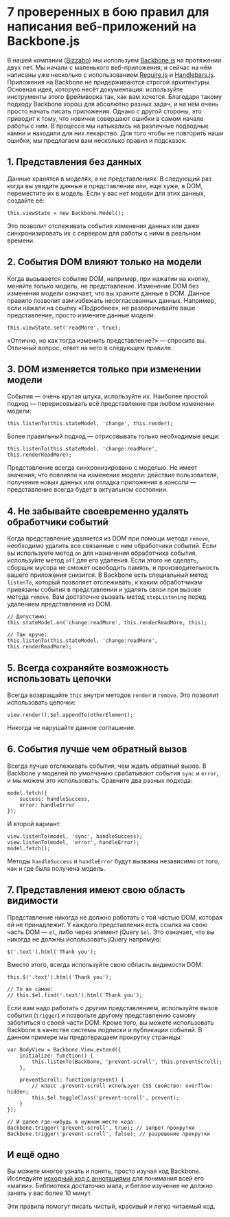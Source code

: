 # 7 проверенных в бою правил для написания веб-приложений на Backbone.js

В нашей компании ([Bizzabo][1]) мы используем [Backbone.js][2] на протяжении двух лет.
Мы начали с маленького веб-приложения, и сейчас на нём написаны уже несколько с
использованием [Require.js][3] и [Handlebars.js][4]. Приложения на Backbone не
придерживаются строгой архитектуры. Основная идея, которую несёт документация:
используйте инструменты этого фреймворка так, как вам хочется. Благодаря такому подходу
Backbone хорош для абсолютно разных задач, и на нем очень просто начать писать
приложения. Однако с другой стороны, это приводит к тому, что новички совершают ошибки
в самом начале работы с ним. В процессе мы натыкались на различные подводные камни и
находили для них лекарство. Для того чтобы не повторить наши ошибки, мы предлагаем вам
несколько правил и подсказок.

## 1. Представления без данных

Данные хранятся в моделях, а не представлениях. В следующий раз когда вы увидите данные
в представлении или, еще хуже, в DOM, переместите их в модель. Если у вас нет модели
для этих данных, создайте её:

    this.viewState = new Backbone.Model();

Это позволит отслеживать события изменения данных или даже синхронизировать их с
сервером для работы с ними в реальном времени.

## 2. События DOM влияют только на модели

Когда вызывается событие DOM, например, при нажатии на кнопку, меняйте только модель, не
представление. Изменение DOM без изменения модели означает, что вы храните данные в
DOM. Данное правило позволит вам избежать несогласованных данных. Например, если
нажали на ссылку «Подробнее», не разворачивайте ваше представление, просто измените
данные модели:

    this.viewState.set('readMore', true);

«Отлично, но как тогда изменить представление?» — спросите вы. Отличный вопрос, ответ
на него в следующем правиле.

## 3. DOM изменяется только при изменении модели

События — очень крутая штука, используйте их. Наиболее простой подход — перерисовывать
всё представление при любом изменении модели:

    this.listenTo(this.stateModel, 'change', this.render);
    
Более правильный подход — отрисовывать только необходимые вещи:

    this.listenTo(this.stateModel, 'change:readMore', this.renderReadMore);
    
Представление всегда синхронизировано с моделью. Не имеет значения, что повлияло на
изменение модели: действие пользователя, получение новых данных или отладка приложения
в консоли — представление всегда будет в актуальном состоянии.

## 4. Не забывайте своевременно удалять обработчики событий

Когда представление удаляется из DOM при помощи метода `remove`, необходимо удалить все
связанные с ним обработчики событий. Если вы используете метод `on` для назначения
обработчика события, используйте метод `off` для его удаления. Если этого не сделать,
сборщик мусора не сможет освободить память, и производительность вашего приложения
снизится. В Backbone есть специальный метод `listenTo`, который позволяет отслеживать, к
каким обработчикам привязаны события в представлении и удалять связи при вызове метода
`remove`. Вам достаточно вызвать метод `stopListening` перед удалением представления из
DOM.

    // Допустимо:
    this.stateModel.on('change:readMore', this.renderReadMore, this);
 
    // Так круче:
    this.listenTo(this.stateModel, 'change:readMore', this.renderReadMore);
    
## 5. Всегда сохраняйте возможность использовать цепочки

Всегда возвращайте `this` внутри методов `render` и `remove`. Это позволит использовать
цепочки:

    view.render().$el.appendTo(otherElement);
    
Никогда не нарушайте данное соглашение.

## 6. События лучше чем обратный вызов

Всегда лучше отслеживать события, чем ждать обратный вызов. В Backbone у моделей по умолчанию
срабатывают события `sync` и `error`, и мы можем это использовать. Сравните два разных
подхода:

    model.fetch({
        success: handleSuccess,
        error: handleError
    });
    
И второй вариант:

    view.listenTo(model, 'sync', handleSuccess);
    view.listenTo(model, 'error', handleError);
    model.fetch();
    
Методы `handleSuccess` и `handleError` будут вызваны независимо от того, как и где была
получена модель.

## 7. Представления имеют свою область видимости

Представление никогда не должно работать с той частью DOM, которая ей не принадлежит. У
каждого представления есть ссылка на свою часть DOM — `el`, либо через элемент jQuery
`$el`. Это означает, что вы никогда не должны использовать jQuery напрямую:

    $('.text').html('Thank you');
    
Вместо этого, всегда используйте свою область видимости DOM:

    this.$('.text').html('Thank you');
     
    // То же самое: 
    // this.$el.find('.text').html('Thank you');
    
Если вам надо работать с другим представлением, используйте вызов события (`trigger`) и
позвольте другому представлению самому заботиться о своей части DOM. Кроме того, вы
можете использовать Backbone в качестве системы подписки и публикации событий. В данном
примере мы предотвращаем прокрутку страницы:

    var BodyView = Backbone.View.extend({
        initialize: function() {
            this.listenTo(Backbone, 'prevent-scroll', this.preventScroll);
        },
     
        preventScroll: function(prevent) {
            // класс .prevent-scroll использует CSS свойство: overflow: hidden;
            this.$el.toggleClass('prevent-scroll', prevent);
        }
    });
     
    // И далее где-нибудь в нужном месте кода:
    Backbone.trigger('prevent-scroll', true); // запрет прокрутки
    Backbone.trigger('prevent-scroll', false); // разрешение прокрутки
    
## И ещё одно

Вы можете многое узнать и понять, просто изучая код Backbone. Исследуйте [исходный код с
аннотациями][5] для понимания всей его «магии». Библиотека достаточно мала, и беглое
изучение не должно занять у вас более 10 минут.

Эти правила помогут писать чистый, красивый и легко читаемый код.
 
[1]: http://www.bizzabo.com
[2]: http://backbonejs.org/
[3]: http://requirejs.org
[4]: http://handlebarsjs.com/
[5]: http://backbonejs.org/docs/backbone.html
